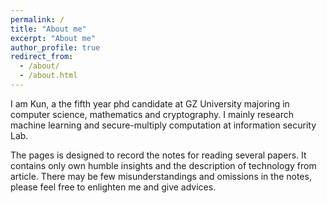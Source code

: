 ```yaml
---
permalink: /
title: "About me"
excerpt: "About me"
author_profile: true
redirect_from:
  - /about/
  - /about.html
---
```


I am Kun, a the fifth year phd candidate at GZ University majoring in computer science,  mathematics and cryptography. I mainly research machine learning and secure-multiply computation at information security Lab.       
  
The pages is designed to record the notes for reading several papers. It contains only own humble insights and the description of technology from article. There may be few misunderstandings and omissions in the notes, please feel free to enlighten me and give advices.
